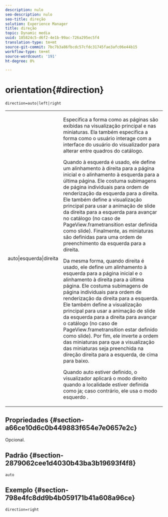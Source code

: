 ```yaml
---
description: nulo
seo-description: nulo
seo-title: direção
solution: Experience Manager
title: direção
topic: Dynamic media
uuid: 185824c5-d6f2-4e1b-99ac-726a295ec5f4
translation-type: tm+mt
source-git-commit: 7bc7b3a86fbcdc57cfdc31745fae3afc06e44b15
workflow-type: tm+mt
source-wordcount: '191'
ht-degree: 0%

---
```



# orientation{#direction}

`direction=auto|left|right`

<table id="table_1D425B7685D448459CD3FE8D683C813C"> 
 <tbody> 
  <tr> 
   <td colname="col1"> <p> <span class="codeph"> auto|esquerda|direita  </span> </p> </td> 
   <td colname="col2"> <p>Especifica a forma como as páginas são exibidas na visualização principal e nas miniaturas. Ela também especifica a forma como o usuário interage com a interface do usuário do visualizador para alterar entre quadros do catálogo. </p> <p>Quando <span class="codeph"> à esquerda </span> é usado, ele define um alinhamento à direita para a página inicial e o alinhamento à esquerda para a última página. Ele costuma subimagens de página individuais para ordem de renderização da esquerda para a direita. Ele também define a visualização principal para usar a animação de slide da direita para a esquerda para avançar no catálogo (no caso de <span class="codeph"> PageView.frametransition </span> estar definida como slide). Finalmente, as miniaturas são definidas para uma ordem de preenchimento da esquerda para a direita. </p> <p>Da mesma forma, quando <span class="codeph"> direita </span> é usado, ele define um alinhamento à esquerda para a página inicial e o alinhamento à direita para a última página. Ele costuma subimagens de página individuais para ordem de renderização da direita para a esquerda. Ele também define a visualização principal para usar a animação de slide da esquerda para a direita para avançar o catálogo (no caso de <span class="codeph"> PageView.frametransition </span> estar definido como slide). Por fim, ele inverte a ordem das miniaturas para que a visualização das miniaturas seja preenchida na direção direita para a esquerda, de cima para baixo. </p> <p>Quando <span class="codeph"> auto </span> estiver definido, o visualizador aplicará o modo <span class="codeph"> direito </span> quando a localidade estiver definida como <span class="codeph"> ja; </span>caso contrário, ele usa o modo <span class="codeph"> esquerdo </span>. </p> </td> 
  </tr> 
 </tbody> 
</table>

## Propriedades {#section-a66ce10d6c0b449883f654e7e0657e2c}

Opcional.

## Padrão {#section-2879062cee1d4030b43ba3b19693f4f8}

`auto`

## Exemplo {#section-798e4fc8dd9b4b059171b41a608a96ce}

`direction=right`
